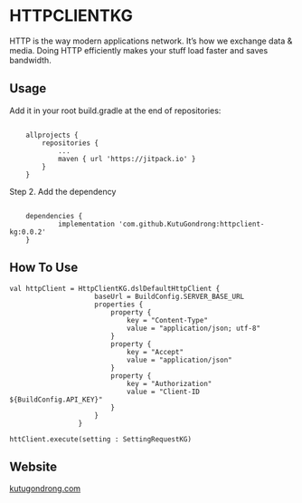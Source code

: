 # HTTPCLIENTKG

HTTP is the way modern applications network. It’s how we exchange data & media. 
Doing HTTP efficiently makes your stuff load faster and saves bandwidth.

## Usage

Add it in your root build.gradle at the end of repositories:

```

	allprojects {
		repositories {
			...
			maven { url 'https://jitpack.io' }
		}
	}

```

Step 2. Add the dependency

```

	dependencies {
	        implementation 'com.github.KutuGondrong:httpclient-kg:0.0.2'
	}

```
## How To Use

```
val httpClient = HttpClientKG.dslDefaultHttpClient {
                     baseUrl = BuildConfig.SERVER_BASE_URL
                     properties {
                         property {
                             key = "Content-Type"
                             value = "application/json; utf-8"
                         }
                         property {
                             key = "Accept"
                             value = "application/json"
                         }
                         property {
                             key = "Authorization"
                             value = "Client-ID ${BuildConfig.API_KEY}"
                         }
                     }
                 }

httClient.execute(setting : SettingRequestKG)
```

## Website
[kutugondrong.com](https://kutugondrong.com/)
